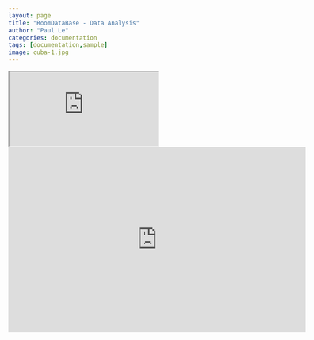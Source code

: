 ```yaml
---
layout: page
title: "RoomDataBase - Data Analysis"
author: "Paul Le"
categories: documentation
tags: [documentation,sample]
image: cuba-1.jpg
---
```



<style>
  .responsive-iframe {
    position: relative;
    overflow: hidden;
    width: 100%;
    padding-top: 56.25%; /* 16:9 Aspect Ratio */
  }

  .responsive-iframe iframe {
    position: absolute;
    top: 0;
    left: 0;
    width: 100%;
    height: 100%;
    border: 0;
  }
</style>


  <iframe src="https://app.powerbi.com/view?r=eyJrIjoiNjA3MjU0YTQtZDRmNi00YmQ2LThlYzktNDdlMDJmNTk0NjRjIiwidCI6IjZlY2FkODZiLWUwYjktNDFjNi1iMjcyLTU1MmZlMDJkMmUxMSIsImMiOjl9&pageName=ReportSection27dc61714dd3633a5c09" allowfullscreen></iframe>

  <iframe title="5172_2_ASOXX_XX_VS_COO_6000" width="600" height="373.5" src="https://app.powerbi.com/view?r=eyJrIjoiNDZiZWY1ZDctYmUzMS00NmIwLTlkMjEtZjFiZmY3NGFlMWI5IiwidCI6IjZlY2FkODZiLWUwYjktNDFjNi1iMjcyLTU1MmZlMDJkMmUxMSIsImMiOjl9" frameborder="0" allowFullScreen="true"></iframe>
